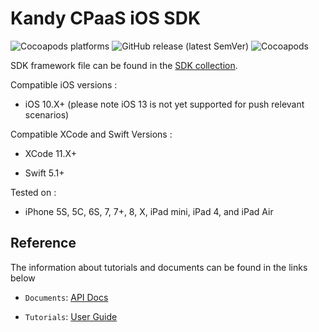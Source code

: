 # Kandy CPaaS iOS SDK

<p>
    <img alt="Cocoapods platforms" src="https://img.shields.io/cocoapods/p/KandyCPaaSMobileSDK">
    <img alt="GitHub release (latest SemVer)" src="https://img.shields.io/github/v/release/kandy-io/kandy-cpaas-ios-sdk">
    <img alt="Cocoapods" src="https://img.shields.io/cocoapods/v/KandyCPaaSMobileSDK">
</p>

SDK framework file can be found in the [SDK collection](https://github.com/Kandy-IO/kandy-cpaas-ios-sdk/tree/master/dist).

Compatible iOS versions :

* iOS 10.X+ (please note iOS 13 is not yet supported for push relevant scenarios)

Compatible XCode and Swift Versions :

* XCode 11.X+

* Swift 5.1+

Tested on :

* iPhone 5S, 5C, 6S, 7, 7+, 8, X, iPad mini, iPad 4, and iPad Air

## Reference

The information about tutorials and documents can be found in the links below

* `Documents`: [API Docs](https://kandy-io.github.io/kandy-cpaas-ios-sdk/docs)

* `Tutorials`: [User Guide](https://kandy-io.github.io/kandy-cpaas-ios-sdk/tutorials)

